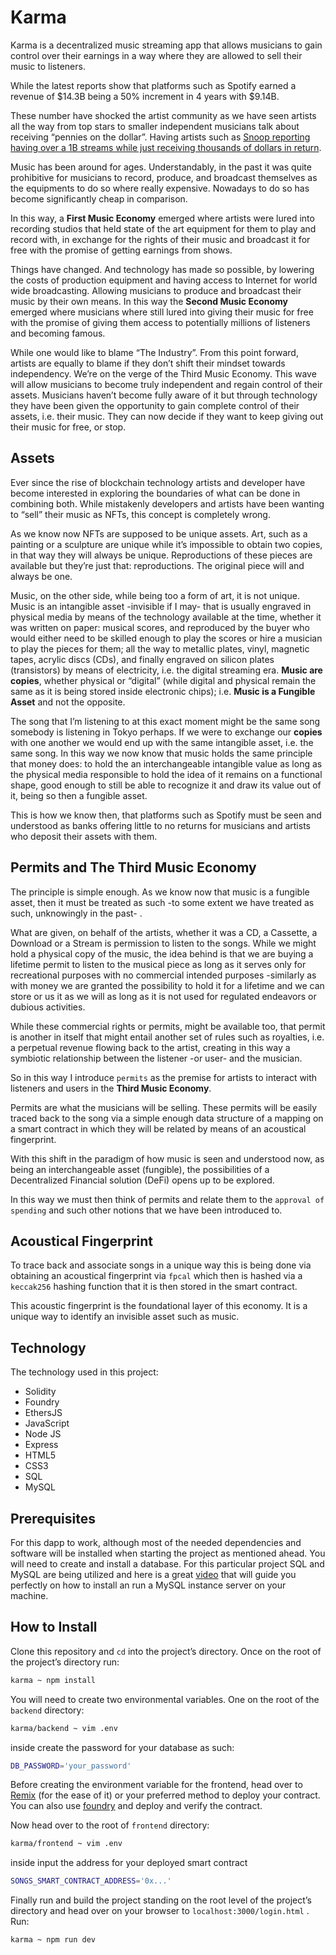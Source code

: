 # Karma

Karma is a decentralized music streaming app that allows musicians to gain control
over their earnings in a way where they are allowed to sell their music to 
listeners.

While the latest reports show that platforms such as Spotify earned a revenue 
of $14.3B being a 50% increment in 4 years with $9.14B.

These number have shocked the artist community as we have seen artists all 
the way from top stars to smaller independent musicians talk about receiving 
“pennies on the dollar”. Having artists such as [Snoop reporting having over a 1B streams while just receiving thousands of dollars in return](https://twitter.com/historyinmemes/status/1766128240467587364).

Music has been around for ages. Understandably, in the past it was quite 
prohibitive for musicians to record, produce, and broadcast themselves as the 
equipments to do so where really expensive. Nowadays to do so has become 
significantly cheap in comparison.

In this way, a **First Music Economy** emerged where artists were lured into 
recording studios that held state of the art equipment for them to play and 
record with, in exchange for the rights of their music and broadcast it for 
free with the promise of getting earnings from shows.

Things have changed. And technology has made so possible, by lowering the costs 
of production equipment and having access to Internet for world wide broadcasting. 
Allowing musicians to produce and broadcast their music by their own means. 
In this way the **Second Music Economy** emerged where musicians where still 
lured into giving their music for free with the promise of giving them access 
to potentially millions of listeners and becoming famous.

While one would like to blame “The Industry”. From this point forward, artists 
are equally to blame if they don’t shift their mindset towards independency. 
We’re on the verge of the Third Music Economy. This wave will allow musicians 
to become truly independent and regain control of their assets. Musicians haven’t 
become fully aware of it but through technology they have been given the 
opportunity to gain complete control of their assets, i.e. their music. They 
can now decide if they want to keep giving out their music for free, or stop.

## Assets

Ever since the rise of blockchain technology artists and developer have become 
interested in exploring the boundaries of what can be done in combining both. 
While mistakenly developers and artists have been wanting to “sell” their 
music as NFTs, this concept is completely wrong.

As we know now NFTs are supposed to be unique assets. Art, such as a painting or 
a sculpture are unique while it’s impossible to obtain two copies, in that way 
they will always be unique. Reproductions of these pieces are available but 
they’re just that: reproductions. The original piece will and always be one.

Music, on the other side, while being too a form of art, it is not unique. 
Music is an intangible asset -invisible if I may- that is usually engraved in 
physical media by means of the technology available at the time, whether it 
was written on paper: musical scores, and reproduced by the buyer who would 
either need to be skilled enough to play the scores or hire a musician to play 
the pieces for them; all the way to metallic plates, vinyl, magnetic tapes, 
acrylic discs (CDs), and finally engraved on silicon plates (transistors) by 
means of electricity, i.e. the digital streaming era. **Music are copies**, 
whether physical or “digital” (while digital and physical remain the same as 
it is being stored inside electronic chips); i.e. **Music is a Fungible Asset** 
and not the opposite. 

The song that I’m listening to at this exact moment might be the same song 
somebody is listening in Tokyo perhaps. If we were to exchange our **copies** 
with one another we would end up with the same intangible asset, i.e. the same 
song. In this way we now know that music holds the same principle that money 
does: to hold the an interchangeable intangible value as long as the physical 
media responsible to hold the idea of it remains on a functional shape, good 
enough to still be able to recognize it and draw its value out of it, being so 
then a fungible asset.

This is how we know then, that platforms such as Spotify must be seen and 
understood as banks offering little to no returns for musicians and artists 
who deposit their assets with them.

## Permits and The Third Music Economy

The principle is simple enough. As we know now that music is a fungible asset, 
then it must be treated as such -to some extent we have treated as such, 
unknowingly in the past- .

What are given, on behalf of the artists, whether it was a CD, a Cassette, 
a Download or a Stream is permission to listen to the songs. While we might 
hold a physical copy of the music, the idea behind is that we are buying a 
lifetime permit to listen to the musical piece as long as it serves only for 
recreational purposes with no commercial intended purposes -similarly as with 
money we are granted the possibility to hold it for a lifetime and we can store 
or us it as we will as long as it is not used for regulated endeavors or 
dubious activities.

While these commercial rights or permits, might be available too, that permit 
is another in itself that might entail another set of rules such as royalties, 
i.e. a perpetual revenue flowing back to the artist, creating in this way a 
symbiotic relationship between the listener -or user- and the musician.

So in this way I introduce `permits`  as the premise for artists to interact 
with listeners and users in the **Third Music Economy**. 

Permits are what the musicians will  be selling. These permits will be easily 
traced back to the song via a simple enough data structure of a mapping on a 
smart contract in which they will be related by means of an acoustical fingerprint.

With this shift in the paradigm of how music is seen and understood now, as 
being an interchangeable asset (fungible), the possibilities of a Decentralized 
Financial solution (DeFi) opens up to be explored.

In this way we must then think of permits and relate them to the `approval of 
spending` and such other notions that we have been introduced to.

## Acoustical Fingerprint

To trace back and associate songs in a unique way this is being done via 
obtaining an acoustical fingerprint via `fpcal` which then is hashed via 
a `keccak256` hashing function that it is then stored in the smart contract. 

This acoustic fingerprint is the foundational layer of this economy. It is a 
unique way to identify an invisible asset such as music.

## Technology

The technology used in this project:

- Solidity
- Foundry
- EthersJS
- JavaScript
- Node JS
- Express
- HTML5
- CSS3
- SQL
- MySQL

## Prerequisites

For this dapp to work, although most of the needed dependencies and software 
will be installed when starting the project as mentioned ahead. You will need 
to create and install a database. For this particular project SQL and MySQL 
are being utilized and here is a great [video](https://youtu.be/HXV3zeQKqGY?si=IZb88uvfayRL2Y9_) that will guide you 
perfectly on how to install an run a MySQL instance server on your machine.

## How to Install

Clone this repository and `cd` into the project’s directory. Once on the root 
of the project’s directory run:

```sh
karma ~ npm install
```

You will need to create two environmental variables. One on the root of 
the `backend` directory:

```sh
karma/backend ~ vim .env
```

inside create the password for your database as such:

```sh
DB_PASSWORD='your_password'
```

Before creating the environment variable for the frontend, head over to [Remix](https://remix.ethereum.org/#lang=en&optimize=false) (for 
the ease of it) or your preferred method to deploy your contract. You can also 
use [foundry](https://book.getfoundry.sh/tutorials/solidity-scripting#deploying-our-contract) and deploy and verify the contract.

Now head over to the root of `frontend` directory:

```sh
karma/frontend ~ vim .env
```

inside input the address for your deployed smart contract

```sh
SONGS_SMART_CONTRACT_ADDRESS='0x...'
```

Finally run and build the project standing on the root level of the project’s 
directory and head over on your browser to `localhost:3000/login.html` . Run:

```sh
karma ~ npm run dev
```
